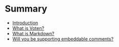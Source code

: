 # Summary

* [Introduction](README.md)
* [What is Voten?](first-question.md)
* [What is Markdown?](second-question.md)
* [Will you be supporting embeddable comments?](will-you-be-supporting-embeddable-comments.md)

